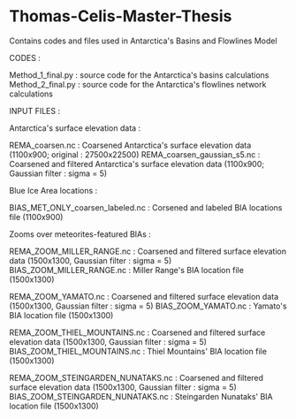 # Thomas-Celis-Master-Thesis
Contains codes and files used in Antarctica's Basins and Flowlines Model


CODES : 

Method_1_final.py : source code for the Antarctica's basins calculations
Method_2_final.py : source code for the Antarctica's flowlines network calculations



INPUT FILES : 



Antarctica's surface elevation data :


  REMA_coarsen.nc : Coarsened Antarctica's surface elevation data (1100x900; original : 27500x22500)
  REMA_coarsen_gaussian_s5.nc : Coarsened and filtered Antarctica's surface elevation data (1100x900; Gaussian filter : sigma = 5)
  

Blue Ice Area locations : 


  BIAS_MET_ONLY_coarsen_labeled.nc : Corsened and labeled BIA locations file (1100x900)
  
  
  

 
Zooms over meteorites-featured BIAs :


 
  REMA_ZOOM_MILLER_RANGE.nc : Coarsened and filtered surface elevation data (1500x1300, Gaussian filter : sigma = 5)
  BIAS_ZOOM_MILLER_RANGE.nc : Miller Range's BIA location file (1500x1300)
  
  
  REMA_ZOOM_YAMATO.nc : Coarsened and filtered surface elevation data (1500x1300, Gaussian filter : sigma = 5)
  BIAS_ZOOM_YAMATO.nc : Yamato's BIA location file (1500x1300)
  
  
  REMA_ZOOM_THIEL_MOUNTAINS.nc : Coarsened and filtered surface elevation data (1500x1300, Gaussian filter : sigma = 5)
  BIAS_ZOOM_THIEL_MOUNTAINS.nc : Thiel Mountains' BIA location file (1500x1300)
  
  
  REMA_ZOOM_STEINGARDEN_NUNATAKS.nc : Coarsened and filtered surface elevation data (1500x1300, Gaussian filter : sigma = 5)
  BIAS_ZOOM_STEINGARDEN_NUNATAKS.nc : Steingarden Nunataks' BIA location file (1500x1300)
